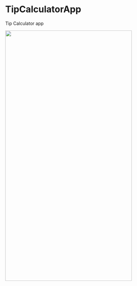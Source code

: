 # TipCalculatorApp

Tip Calculator app 

<img src="https://user-images.githubusercontent.com/86000192/155598487-46afeae0-0d3e-4cd8-8fef-9b22eadb1e61.png" align="center" width="400" height="790">

